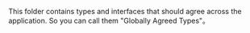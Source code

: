This folder contains types and interfaces that should agree across the application. So you can call them "Globally Agreed Types"。